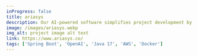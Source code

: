 ```yaml
---
inProgress: false
title: ariasys
description: Our AI-powered software simplifies project development by effortlessly generating S-Curves from data across Engineering, Procurement, Construction, and Project Management phases.
image: /images/ariasys.webp
img_alt: project image alt text
link: https://www.ariasys.co/
tags: ['Spring Boot', 'OpenAI', 'Java 17', 'AWS', 'Docker']
---
```


